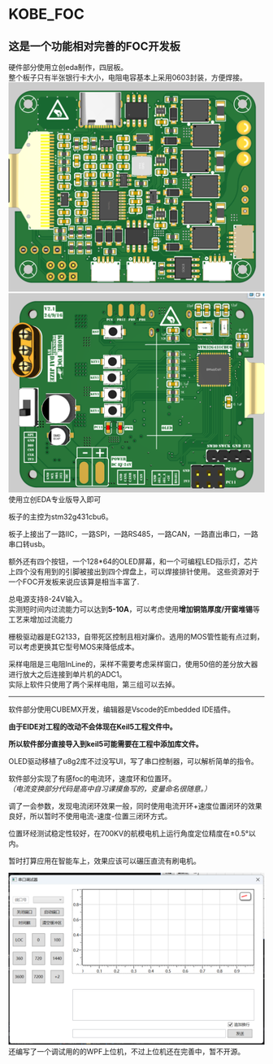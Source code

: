 # KOBE_FOC

## 这是一个功能相对完善的FOC开发板

硬件部分使用立创eda制作，四层板。   
整个板子只有半张银行卡大小，电阻电容基本上采用0603封装，方便焊接。
![背面](./Image/back.png)
![正面](./Image/front.png)
使用立创EDA专业版导入即可

板子的主控为stm32g431cbu6。

板子上接出了一路IIC，一路SPI，一路RS485，一路CAN，一路直出串口，一路串口转usb。

额外还有四个按钮，一个128*64的OLED屏幕，和一个可编程LED指示灯，芯片上四个没有用到的引脚被接出到四个焊盘上，可以焊接排针使用。
这些资源对于一个FOC开发板来说应该算是相当丰富了.

总电源支持8-24V输入。     
实测短时间内过流能力可以达到**5-10A**，可以考虑使用**增加铜箔厚度/开窗堆锡**等工艺来增加过流能力

栅极驱动器是EG2133，自带死区控制且相对廉价。选用的MOS管性能有点过剩，可以考虑更换其它型号MOS来降低成本。

采样电阻是三电阻InLine的，采样不需要考虑采样窗口，使用50倍的差分放大器进行放大之后连接到单片机的ADC1。   
实际上软件只使用了两个采样电阻，第三组可以去掉。

***************************************************************

软件部分使用CUBEMX开发，编辑器是Vscode的Embedded IDE插件。

__由于EIDE对工程的改动不会体现在Keil5工程文件中。__

__所以软件部分直接导入到keil5可能需要在工程中添加库文件。__

OLED驱动移植了u8g2库不过没写UI，写了串口控制器，可以解析简单的指令。

软件部分实现了有感foc的电流环，速度环和位置环。   
*（电流变换部分代码是高中自习课摸鱼写的，变量命名很随意。）*

调了一会参数，发现电流闭环效果一般，同时使用电流开环+速度位置闭环的效果良好，所以暂时不使用电流-速度-位置三闭环方式。

位置环经测试稳定性较好，在700KV的航模电机上运行角度定位精度在±0.5°以内。

暂时打算应用在智能车上，效果应该可以碾压直流有刷电机。

![正面](./Image/Upper_UI.png)
还编写了一个调试用的的WPF上位机，不过上位机还在完善中，暂不开源。
